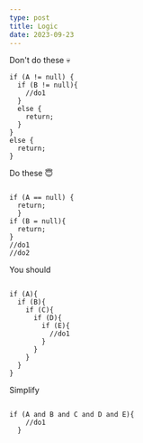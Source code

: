 ```yaml
---
type: post
title: Logic
date: 2023-09-23
---
```

Don't do these 💀
```
if (A != null) {
  if (B != null){
    //do1
  }
  else {
    return;
  }
}
else {
  return;
}
```

Do these 😇
```

if (A == null) {
  return;
  }
if (B = null){
  return;
}
//do1
//do2
```

You should

```

if (A){
  if (B){
    if (C){
      if (D){
        if (E){
          //do1
        }
      }
    }
  }
}

```

Simplify
```

if (A and B and C and D and E){
    //do1
  }

```
